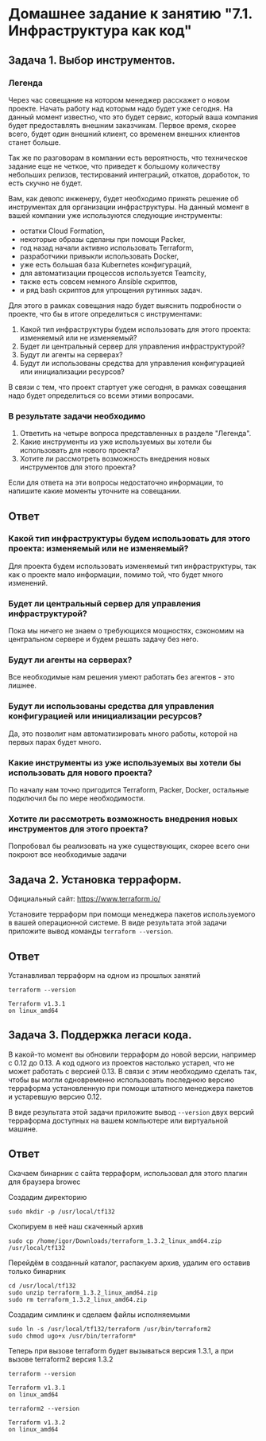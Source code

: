 # Домашнее задание к занятию "7.1. Инфраструктура как код"

## Задача 1. Выбор инструментов. 
 
### Легенда
 
Через час совещание на котором менеджер расскажет о новом проекте. Начать работу над которым надо 
будет уже сегодня. 
На данный момент известно, что это будет сервис, который ваша компания будет предоставлять внешним заказчикам.
Первое время, скорее всего, будет один внешний клиент, со временем внешних клиентов станет больше.

Так же по разговорам в компании есть вероятность, что техническое задание еще не четкое, что приведет к большому
количеству небольших релизов, тестирований интеграций, откатов, доработок, то есть скучно не будет.  
   
Вам, как девопс инженеру, будет необходимо принять решение об инструментах для организации инфраструктуры.
На данный момент в вашей компании уже используются следующие инструменты: 
- остатки Сloud Formation, 
- некоторые образы сделаны при помощи Packer,
- год назад начали активно использовать Terraform, 
- разработчики привыкли использовать Docker, 
- уже есть большая база Kubernetes конфигураций, 
- для автоматизации процессов используется Teamcity, 
- также есть совсем немного Ansible скриптов, 
- и ряд bash скриптов для упрощения рутинных задач.  

Для этого в рамках совещания надо будет выяснить подробности о проекте, что бы в итоге определиться с инструментами:

1. Какой тип инфраструктуры будем использовать для этого проекта: изменяемый или не изменяемый?
1. Будет ли центральный сервер для управления инфраструктурой?
1. Будут ли агенты на серверах?
1. Будут ли использованы средства для управления конфигурацией или инициализации ресурсов? 
 
В связи с тем, что проект стартует уже сегодня, в рамках совещания надо будет определиться со всеми этими вопросами.

### В результате задачи необходимо

1. Ответить на четыре вопроса представленных в разделе "Легенда". 
1. Какие инструменты из уже используемых вы хотели бы использовать для нового проекта? 
1. Хотите ли рассмотреть возможность внедрения новых инструментов для этого проекта? 

Если для ответа на эти вопросы недостаточно информации, то напишите какие моменты уточните на совещании.

## Ответ

### Какой тип инфраструктуры будем использовать для этого проекта: изменяемый или не изменяемый?

Для проекта будем использовать изменяемый тип инфраструктуры, так как о проекте мало информации, помимо той, что будет много изменений.

### Будет ли центральный сервер для управления инфраструктурой?

Пока мы ничего не знаем о требующихся мощностях, сэкономим на центральном сервере и будем решать задачу без него.

### Будут ли агенты на серверах?

Все необходимые нам решения умеют работать без агентов - это лишнее.

### Будут ли использованы средства для управления конфигурацией или инициализации ресурсов? 

Да, это позволит нам автоматизировать много работы, которой на первых парах будет много.

### Какие инструменты из уже используемых вы хотели бы использовать для нового проекта? 

По началу нам точно пригодится Terraform, Packer, Docker, остальные подключил бы по мере необходимости.

### Хотите ли рассмотреть возможность внедрения новых инструментов для этого проекта? 

Попробовал бы реализовать на уже существующих, скорее всего они покроют все необходимые задачи


## Задача 2. Установка терраформ. 

Официальный сайт: https://www.terraform.io/

Установите терраформ при помощи менеджера пакетов используемого в вашей операционной системе.
В виде результата этой задачи приложите вывод команды `terraform --version`.

## Ответ

Устанавливал терраформ на одном из прошлых занятий
```
terraform --version
```
```
Terraform v1.3.1
on linux_amd64
```


## Задача 3. Поддержка легаси кода. 

В какой-то момент вы обновили терраформ до новой версии, например с 0.12 до 0.13. 
А код одного из проектов настолько устарел, что не может работать с версией 0.13. 
В связи с этим необходимо сделать так, чтобы вы могли одновременно использовать последнюю версию терраформа установленную при помощи
штатного менеджера пакетов и устаревшую версию 0.12. 

В виде результата этой задачи приложите вывод `--version` двух версий терраформа доступных на вашем компьютере 
или виртуальной машине.

## Ответ

Скачаем бинарник с сайта терраформ, использовал для этого плагин для браузера browec

Создадим директорию
```
sudo mkdir -p /usr/local/tf132
```
Скопируем в неё наш скаченный архив
```
sudo cp /home/igor/Downloads/terraform_1.3.2_linux_amd64.zip /usr/local/tf132
```


Перейдём в созданный каталог, распакуем архив, удалим его оставив только бинарник
```
cd /usr/local/tf132
sudo unzip terraform_1.3.2_linux_amd64.zip
sudo rm terraform_1.3.2_linux_amd64.zip
```
Создадим симлинк и сделаем файлы исполняемыми
```
sudo ln -s /usr/local/tf132/terraform /usr/bin/terraform2
sudo chmod ugo+x /usr/bin/terraform*
```
Теперь при вызове terraform будет вызываться версия 1.3.1, а при вызове terraform2 версия 1.3.2
```
terraform --version
```
```
Terraform v1.3.1
on linux_amd64
```
```
terraform2 --version
```
```
Terraform v1.3.2
on linux_amd64
```
